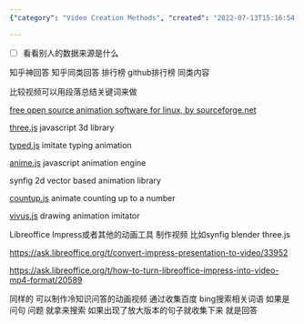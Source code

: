 ```yaml
---
{"category": "Video Creation Methods", "created": "2022-07-13T15:16:54.000Z", "date": "2022-07-13 15:16:54", "description": "The comments provide insights on different video creation methods, tools, and open-source software options for Linux and JavaScript libraries like three.js and anime.js. Additionally, they discuss the use of LibreOffice Impress in combination with synfig, blender, or three.js for animations and suggest collecting search terms from Bing and Daojia for effective query formation.", "modified": "2022-08-22T16:29:47.256Z", "tags": ["animation", "animation framework", "comparation video", "information gathering", "pyjom", "scraping", "stub", "video generator", "video source"], "title": "Powerpoint 比较视频制作方法 Animation Software Oss Scriptable Flipcard"}

---
```


- [ ] 看看别人的数据来源是什么

知乎神回答 知乎同类回答 排行榜 github排行榜 同类内容

比较视频可以用段落总结关键词来做

[free open source animation software for linux, by sourceforge.net](https://sourceforge.net/directory/graphics/graphics/animation/os%3Alinux/)

[three.js](https://sourceforge.net/projects/three-js.mirror/) javascript 3d library

[typed.js](https://sourceforge.net/projects/typed-js.mirror/) imitate typing animation

[anime.js](https://sourceforge.net/projects/anime-js.mirror/) javascript animation engine

synfig 2d vector based animation library

[countup.js](https://sourceforge.net/projects/countup-js.mirror/) animate counting up to a number

[vivus.js](https://sourceforge.net/projects/vivus-js.mirror/) drawing animation imitator

Libreoffice Impress或者其他的动画工具 制作视频 比如synfig blender three.js

https://ask.libreoffice.org/t/convert-impress-presentation-to-video/33952

https://ask.libreoffice.org/t/how-to-turn-libreoffice-impress-into-video-mp4-format/20589

同样的 可以制作冷知识问答的动画视频 通过收集百度 bing搜索相关词语 如果是问句 问题 就拿来搜索 如果出现了放大版本的句子就收集下来 就是回答
